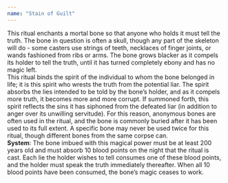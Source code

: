 ```yaml
---
name: "Stain of Guilt"
---
```


This ritual enchants a mortal bone so that anyone who holds it must tell the truth. The bone in question is often a skull, though any part of the skeleton will do - some casters use strings of teeth, necklaces of finger joints, or wands fashioned from ribs or arms. The bone grows blacker as it compels its holder to tell the truth, until it has turned completely ebony and has no magic left.<br>This ritual binds the spirit of the individual to whom the bone belonged in life; it is this spirit who wrests the truth from the potential liar. The spirit absorbs the lies intended to be told by the bone’s holder, and as it compels more truth, it becomes more and more corrupt. If summoned forth, this spirit reflects the sins it has siphoned from the defeated liar (in addition to anger over its unwilling servitude). For this reason, anonymous bones are often used in the ritual, and the bone is commonly buried after it has been used to its full extent. A specific bone may never be used twice for this ritual, though different bones from the same corpse can.<br><b>System</b>: The bone imbued with this magical power must be at least 200 years old and must absorb 10 blood points on the night that the ritual is cast. Each lie the holder wishes to tell consumes one of these blood points, and the holder must speak the truth immediately thereafter. When all 10 blood points have been consumed, the bone’s magic ceases to work.
